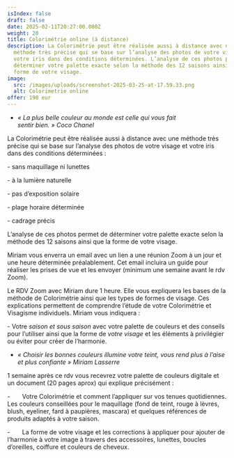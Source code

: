 ```yaml
---
isIndex: false
draft: false
date: 2025-02-11T20:27:00.000Z
weight: 20
title: Colorimétrie online (à distance)
description: La Colorimétrie peut être réalisée aussi à distance avec une
  méthode très précise qui se base sur l’analyse des photos de votre visage et
  votre iris dans des conditions déterminées. L’analyse de ces photos permet de
  déterminer votre palette exacte selon la méthode des 12 saisons ainsi que la
  forme de votre visage.
image:
  src: /images/uploads/screenshot-2025-03-25-at-17.59.33.png
  alt: Colorimetrie online
offer: 190 eur
---
```

* *« La plus belle couleur au monde est celle qui vous fait sentir bien. » Coco Chanel*

La Colorimétrie peut être réalisée aussi à distance avec une méthode très précise qui se base sur l’analyse des photos de votre visage et votre iris dans des conditions déterminées :

\- sans maquillage ni lunettes

\- à la lumière naturelle

\- pas d’exposition solaire

\- plage horaire déterminée

\- cadrage précis

L’analyse de ces photos permet de déterminer votre palette exacte selon la méthode des 12 saisons ainsi que la forme de votre visage.

Miriam vous enverra un email avec un lien a une réunion Zoom à un jour et une heure  déterminée préalablement. Cet email incluira un guide pour réaliser les prises de vue et les envoyer (minimum une semaine avant le rdv Zoom).

Le RDV Zoom avec Miriam dure 1 heure. Elle vous expliquera les bases de la méthode de Colorimétrie ainsi que les types de formes de visage. Ces explications permettent de comprendre l’étude de votre Colorimétrie et Visagisme individuels. Miriam vous indiquera :

\- Votre *saison et sous saison* avec votre palette de couleurs et des conseils pour l’utiliser ainsi que la forme de *votre visage* et les éléments à privilégier ou éviter pour créer de l’harmonie.

* *« Choisir les bonnes couleurs illumine votre teint, vous rend plus à l’aise et plus confiante » Miriam Lasserre*

1 semaine après ce rdv vous recevrez votre palette de couleurs digitale et un document (20 pages aprox) qui explique précisément :

\-       Votre Colorimétrie et comment l’appliquer sur vos tenues quotidiennes. Les couleurs conseillées pour le maquillage (fond de teint, rouge à lèvres, blush, eyeliner, fard à paupières, mascara) et quelques références de produits adaptés à votre saison. 

\-       La forme de votre visage et les corrections à appliquer pour ajouter de l’harmonie à votre image à travers des accessoires, lunettes, boucles d’oreilles, coiffure et couleurs de cheveux.
